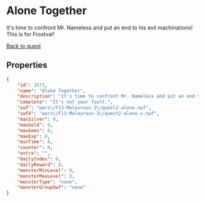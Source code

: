 # Alone Together

It's time to confront Mr. Nameless and put an end to his evil machinations! This is for Frostval!

[Back to quest](../quests.md)

## Properties

```json
{
    "id": 1673,
    "name": "Alone Together",
    "description": "It's time to confront Mr. Nameless and put an end to his evil machinations! This is for Frostval!",
    "complete": "It's not your fault.",
    "swf": "wars\/F13-Maleurous-3\/quest2-alone.swf",
    "swfX": "wars\/F13-Maleurous-3\/quest2-alone-x.swf",
    "maxSilver": 0,
    "maxGold": 0,
    "maxGems": 0,
    "maxExp": 0,
    "minTime": 0,
    "counter": 0,
    "extra": "",
    "dailyIndex": 0,
    "dailyReward": 0,
    "monsterMinLevel": 0,
    "monsterMaxLevel": 0,
    "monsterType": "none",
    "monsterGroupSwf": "none"
}
```

